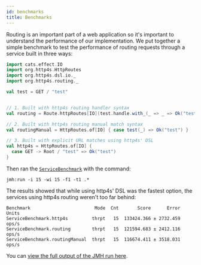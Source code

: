 ```yaml
---
id: benchmarks
title: Benchmarks
---
```


Routing is an important part of a web application so it's important to understand the performance of our implementation. We put together a simple benchmark to test the performance of routing requests through a service built in three ways:

```scala mdoc
import cats.effect.IO
import org.http4s.HttpRoutes
import org.http4s.dsl.io._
import org.http4s.routing._

val test = GET / "test"


// 1. Built with http4s routing handler syntax
val routing = Route.httpRoutes[IO](test.handle.with_(_ => _ => Ok("test")))

// 2. Built with http4s routing manual match syntax
val routingManual = HttpRoutes.of[IO] { case test(_) => Ok("test") }

// 3. Built with explicit URL matches using http4s' DSL
val http4s = HttpRoutes.of[IO] {
  case GET -> Root / "test" => Ok("test")
}
```

Then ran the [`ServiceBenchmark`](@GITHUB_REPO_URL@/blob/master/bench/src/main/scala/org/http4s/routing/bench/ServiceBenchmark.scala) with the command:

```
jmh:run -i 15 -wi 15 -f1 -t1 .*
```

The results showed that while using http4s' DSL was the fastest option, the services using http4s routing weren't too far behind:

```
Benchmark                        Mode  Cnt       Score      Error  Units
ServiceBenchmark.http4s         thrpt   15  133424.366 ± 2732.459  ops/s
ServiceBenchmark.routing        thrpt   15  121594.683 ± 2412.116  ops/s
ServiceBenchmark.routingManual  thrpt   15  116674.411 ± 3518.031  ops/s
```

You can [view the full output of the JMH run here](@GITHUB_REPO_URL@/blob/master/bench/results.txt).
